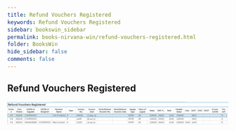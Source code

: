 ```yaml
---
title: Refund Vouchers Registered
keywords: Refund Vouchers Registered
sidebar: bookswin_sidebar
permalink: books-nirvana-win/refund-vouchers-registered.html
folder: BooksWin
hide_sidebar: false
comments: false
---
```


## Refund Vouchers Registered

![](/images/gstr1-advance-tax-refund-vouch-reg.jpg)
